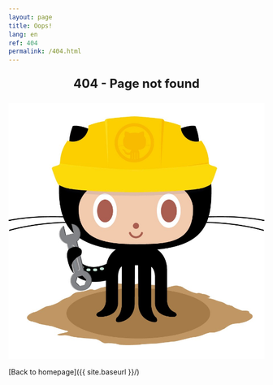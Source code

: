 ```yaml
---
layout: page
title: Oops!
lang: en
ref: 404
permalink: /404.html
---
```


<p style="text-align: center; font-weight: bold; font-size: 24px;">
404 - Page not found
</p>

<p style="text-align: center;">
  <img src="assets/images/404.jpg" alt="Under Construction" style="max-width: 100%; height: auto;">
</p>

[Back to homepage]({{ site.baseurl }}/)